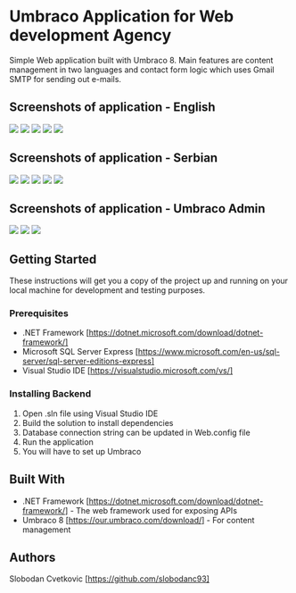 # Umbraco Application for Web development Agency

Simple Web application built with Umbraco 8. Main features are content management in two languages and contact form logic which uses Gmail SMTP for sending out e-mails.

## Screenshots of application - English
<img src="screenshots/en/Screenshot_1.png"> 
<img src="screenshots/en/Screenshot_2.png"> 
<img src="screenshots/en/Screenshot_3.png"> 
<img src="screenshots/en/Screenshot_4.png">
<img src="screenshots/en/Screenshot_5.png">

## Screenshots of application - Serbian
<img src="screenshots/sr/Screenshot_1.png"> 
<img src="screenshots/sr/Screenshot_2.png"> 
<img src="screenshots/sr/Screenshot_3.png"> 
<img src="screenshots/sr/Screenshot_4.png">
<img src="screenshots/sr/Screenshot_5.png">

## Screenshots of application - Umbraco Admin
<img src="screenshots/Screenshot_1.png"> 
<img src="screenshots/Screenshot_2.png"> 
<img src="screenshots/Screenshot_3.png"> 

## Getting Started

These instructions will get you a copy of the project up and running on your local machine for development and testing purposes.

### Prerequisites

- .NET Framework [https://dotnet.microsoft.com/download/dotnet-framework/]
- Microsoft SQL Server Express [https://www.microsoft.com/en-us/sql-server/sql-server-editions-express]
- Visual Studio IDE [https://visualstudio.microsoft.com/vs/]

### Installing Backend

1. Open .sln file using Visual Studio IDE
2. Build the solution to install dependencies
3. Database connection string can be updated in Web.config file
5. Run the application
6. You will have to set up Umbraco
 
## Built With

* .NET Framework [https://dotnet.microsoft.com/download/dotnet-framework/] - The web framework used for exposing APIs
* Umbraco 8 [https://our.umbraco.com/download/] - For content management

## Authors

Slobodan Cvetkovic [https://github.com/slobodanc93]
